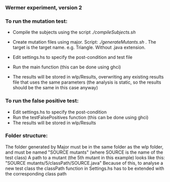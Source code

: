 ### Wermer experiment, version 2

### To run the mutation test:

- Compile the subjects using the script *./compileSubjects.sh*

- Create mutation files using major. Script: *./generateMutants.sh <target>*. The target is the target name. e.g. Triangle. Without .java extension.



- Edit settings.hs to specify the post-condition and test file
- Run the main function (this can be done using ghci)
- The results will be stored in wlp/Results, overwriting any existing results file that uses the same parameters (the analysis is static, so the results should be the same in this case anyway)

### To run the false positive test:

- Edit settings.hs to specify the post-condition
- Run the testFalsePositives function (this can be done using ghci)
- The results will be stored in wlp/Results

### Folder structure:

The folder generated by Major must be in the same folder as the wlp folder, and must be named "SOURCE mutants" (where SOURCE is the name of the test class)
A path to a mutant (the 5th mutant in this example) looks like this: "SOURCE mutants/5/classPath/SOURCE.java" Because of this, to analyse a new test class the classPath function in Settings.hs has to be extended with the corresponding class path

